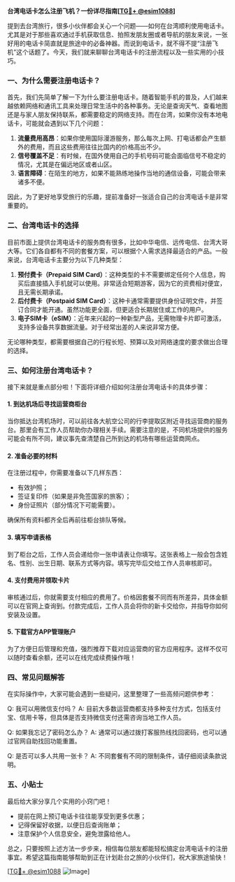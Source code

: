 **台湾电话卡怎么注册飞机？一份详尽指南[[TG💪+ @esim1088](https://t.me/s/esim1088)]**

提到去台湾旅行，很多小伙伴都会关心一个问题——如何在台湾顺利使用电话卡。尤其是对于那些喜欢通过手机获取信息、拍照发朋友圈或者导航的朋友来说，一张好用的电话卡简直就是旅途中的必备神器。而说到电话卡，就不得不提“注册飞机”这个话题了。今天，我们就来聊聊台湾电话卡的注册流程以及一些实用的小技巧。

### 一、为什么需要注册电话卡？

首先，我们先简单了解一下为什么要注册电话卡。随着智能手机的普及，人们越来越依赖网络和通讯工具来处理日常生活中的各种事务。无论是查询天气、查看地图还是与家人朋友保持联系，都需要稳定的网络支持。而在台湾，如果你没有本地电话卡，可能就会遇到以下几个问题：

1. **流量费用高昂**：如果你使用国际漫游服务，那么每次上网、打电话都会产生额外的费用，而且这些费用往往比国内的价格高出不少。
2. **信号覆盖不足**：有时候，在国外使用自己的手机号码可能会面临信号不稳定的情况，尤其是在偏远地区或者山区。
3. **语言障碍**：在陌生的地方，如果不能熟练地操作当地的通信设备，可能会带来诸多不便。

因此，为了更好地享受旅行的乐趣，提前准备好一张适合自己的台湾电话卡是非常重要的。

### 二、台湾电话卡的选择

目前市面上提供台湾电话卡的服务商有很多，比如中华电信、远传电信、台湾大哥大等。它们各自都有不同的套餐方案，可以根据个人需求选择最适合的产品。一般来说，台湾电话卡主要分为以下几种类型：

1. **预付费卡（Prepaid SIM Card）**：这种类型的卡不需要绑定任何个人信息，购买后直接插入手机就可以使用。非常适合短期游客，因为它的资费相对便宜，且无需长期承诺。
2. **后付费卡（Postpaid SIM Card）**：这种卡通常需要提供身份证明文件，并签订合同才能开通。虽然功能更全面，但更适合长期居住或工作的用户。
3. **电子SIM卡（eSIM）**：近年来兴起的一种新型产品，无需物理卡片即可激活，支持多设备共享数据流量。对于经常出差的人来说非常方便。

无论哪种类型，都需要根据自己的行程长短、预算以及对网络速度的要求做出合理的选择。

### 三、如何注册台湾电话卡？

接下来就是重点部分啦！下面将详细介绍如何注册台湾电话卡的具体步骤：

#### 1. 到达机场后寻找运营商柜台
当你抵达台湾机场时，可以前往各大航空公司的行李提取区附近寻找运营商的服务台。那里会有工作人员帮助你办理相关手续。需要注意的是，不同机场提供的服务可能会有所不同，建议事先查清楚自己所到达的机场有哪些运营商网点。

#### 2. 准备必要的材料
在注册过程中，你需要准备以下几样东西：
- 有效护照；
- 签证复印件（如果是非免签国家的旅客）；
- 身份证照片（部分情况下可能需要）。

确保所有资料都齐全后再前往柜台排队等候。

#### 3. 填写申请表格
到了柜台之后，工作人员会递给你一张申请表让你填写。这张表格上一般会包含姓名、性别、出生日期、联系方式等内容。填写完毕后交给工作人员审核即可。

#### 4. 支付费用并领取卡片
审核通过后，你就需要支付相应的费用了。价格因套餐不同而有所差异，具体金额可以在官网上查询到。付款完成后，工作人员会将你的新卡交给你，并指导你如何安装及设置。

#### 5. 下载官方APP管理账户
为了方便日后管理和充值，强烈推荐下载对应运营商的官方应用程序。这样不仅可以随时查看余额，还可以在线完成续费操作哦！

### 四、常见问题解答

在实际操作中，大家可能会遇到一些疑问，这里整理了一些高频问题供参考：

Q: 我可以用微信支付吗？
A: 目前大多数运营商都支持多种支付方式，包括支付宝、信用卡等，但具体是否支持微信支付还需咨询当地工作人员。

Q: 如果我忘记了密码怎么办？
A: 通常可以通过拨打客服热线找回密码，也可以通过官网自助找回功能重置。

Q: 是否可以多人共用一张卡？
A: 不同套餐有不同的限制条件，请仔细阅读条款说明。

### 五、小贴士

最后给大家分享几个实用的小窍门吧！
- 提前在网上预订电话卡往往能享受到更多优惠；
- 记得保留好收据，以便日后查询账单；
- 注意保护个人信息安全，避免泄露给他人。

总之，只要按照上述方法一步步来，相信每位朋友都能轻松搞定台湾电话卡的注册事宜。希望这篇指南能够帮助到正在计划赴台之旅的小伙伴们，祝大家旅途愉快！

[[TG💪+ @esim1088](https://t.me/s/esim1088) ![Image](https://i.postimg.cc/4NQfJmqS/Snipaste-2025-05-13-00-14-12.png)]